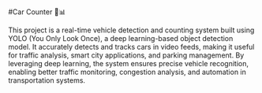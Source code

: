 #Car Counter 🚗📊

This project is a real-time vehicle detection and counting system built using YOLO (You Only Look Once), a deep learning-based object detection model. It accurately detects and tracks cars in video feeds, making it useful for traffic analysis, smart city applications, and parking management. By leveraging deep learning, the system ensures precise vehicle recognition, enabling better traffic monitoring, congestion analysis, and automation in transportation systems.
